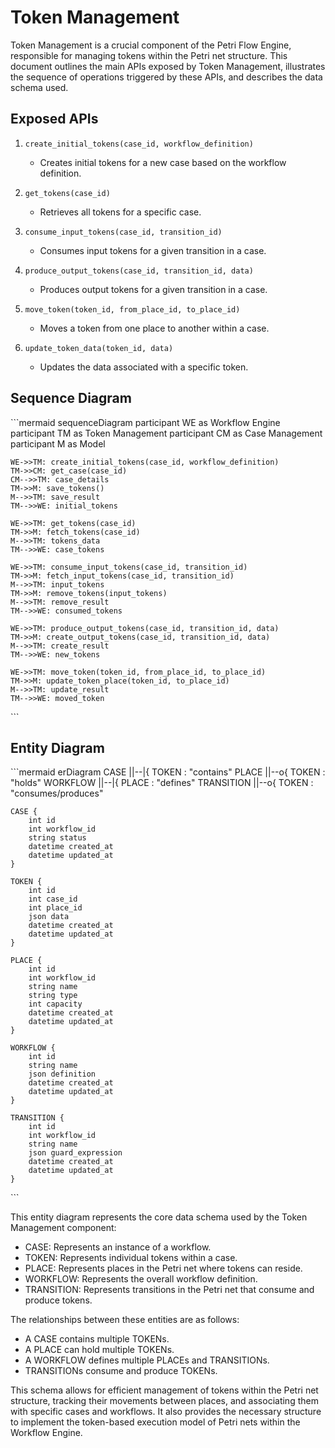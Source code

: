 # Token Management

Token Management is a crucial component of the Petri Flow Engine, responsible for managing tokens within the Petri net structure. This document outlines the main APIs exposed by Token Management, illustrates the sequence of operations triggered by these APIs, and describes the data schema used.

## Exposed APIs

1. `create_initial_tokens(case_id, workflow_definition)`
   - Creates initial tokens for a new case based on the workflow definition.

2. `get_tokens(case_id)`
   - Retrieves all tokens for a specific case.

3. `consume_input_tokens(case_id, transition_id)`
   - Consumes input tokens for a given transition in a case.

4. `produce_output_tokens(case_id, transition_id, data)`
   - Produces output tokens for a given transition in a case.

5. `move_token(token_id, from_place_id, to_place_id)`
   - Moves a token from one place to another within a case.

6. `update_token_data(token_id, data)`
   - Updates the data associated with a specific token.

## Sequence Diagram

\`\`\`mermaid
sequenceDiagram
    participant WE as Workflow Engine
    participant TM as Token Management
    participant CM as Case Management
    participant M as Model

    WE->>TM: create_initial_tokens(case_id, workflow_definition)
    TM->>CM: get_case(case_id)
    CM-->>TM: case_details
    TM->>M: save_tokens()
    M-->>TM: save_result
    TM-->>WE: initial_tokens

    WE->>TM: get_tokens(case_id)
    TM->>M: fetch_tokens(case_id)
    M-->>TM: tokens_data
    TM-->>WE: case_tokens

    WE->>TM: consume_input_tokens(case_id, transition_id)
    TM->>M: fetch_input_tokens(case_id, transition_id)
    M-->>TM: input_tokens
    TM->>M: remove_tokens(input_tokens)
    M-->>TM: remove_result
    TM-->>WE: consumed_tokens

    WE->>TM: produce_output_tokens(case_id, transition_id, data)
    TM->>M: create_output_tokens(case_id, transition_id, data)
    M-->>TM: create_result
    TM-->>WE: new_tokens

    WE->>TM: move_token(token_id, from_place_id, to_place_id)
    TM->>M: update_token_place(token_id, to_place_id)
    M-->>TM: update_result
    TM-->>WE: moved_token
\`\`\`

## Entity Diagram

\`\`\`mermaid
erDiagram
    CASE ||--|{ TOKEN : "contains"
    PLACE ||--o{ TOKEN : "holds"
    WORKFLOW ||--|{ PLACE : "defines"
    TRANSITION ||--o{ TOKEN : "consumes/produces"

    CASE {
        int id
        int workflow_id
        string status
        datetime created_at
        datetime updated_at
    }

    TOKEN {
        int id
        int case_id
        int place_id
        json data
        datetime created_at
        datetime updated_at
    }

    PLACE {
        int id
        int workflow_id
        string name
        string type
        int capacity
        datetime created_at
        datetime updated_at
    }

    WORKFLOW {
        int id
        string name
        json definition
        datetime created_at
        datetime updated_at
    }

    TRANSITION {
        int id
        int workflow_id
        string name
        json guard_expression
        datetime created_at
        datetime updated_at
    }
\`\`\`

This entity diagram represents the core data schema used by the Token Management component:

- CASE: Represents an instance of a workflow.
- TOKEN: Represents individual tokens within a case.
- PLACE: Represents places in the Petri net where tokens can reside.
- WORKFLOW: Represents the overall workflow definition.
- TRANSITION: Represents transitions in the Petri net that consume and produce tokens.

The relationships between these entities are as follows:
- A CASE contains multiple TOKENs.
- A PLACE can hold multiple TOKENs.
- A WORKFLOW defines multiple PLACEs and TRANSITIONs.
- TRANSITIONs consume and produce TOKENs.

This schema allows for efficient management of tokens within the Petri net structure, tracking their movements between places, and associating them with specific cases and workflows. It also provides the necessary structure to implement the token-based execution model of Petri nets within the Workflow Engine.

